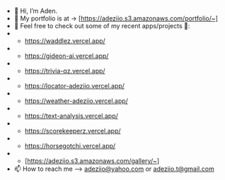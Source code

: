 - 👋 Hi, I’m Aden.
- 💞️ My portfolio is at -> [https://adeziio.s3.amazonaws.com/portfolio/~]
- 🌱 Feel free to check out some of my recent apps/projects 👀:
- - https://waddlez.vercel.app/
- - https://gideon-ai.vercel.app/
- - https://trivia-qz.vercel.app/
- - https://locator-adeziio.vercel.app/
- - https://weather-adeziio.vercel.app/
- - https://text-analysis.vercel.app/
- - https://scorekeeperz.vercel.app/
- - https://horsegotchi.vercel.app/
- - [https://adeziio.s3.amazonaws.com/gallery/~]
- 📫 How to reach me --> adeziio@yahoo.com or adeziio.t@gmail.com

<!---
adeziio/adeziio is a ✨ special ✨ repository because its `README.md` (this file) appears on your GitHub profile.
You can click the Preview link to take a look at your changes.
--->
